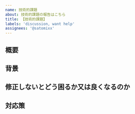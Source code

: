 ```yaml
---
name: 技術的課題
about: 技術的課題の報告はこちら
title: 【技術的課題】
labels: 'discussion, want help'
assignees: '@satomixx'
---
```


## 概要

## 背景

## 修正しないとどう困るか又は良くなるのか

## 対応策

<!-- 現時点で思いつくものがあれば記載 -->